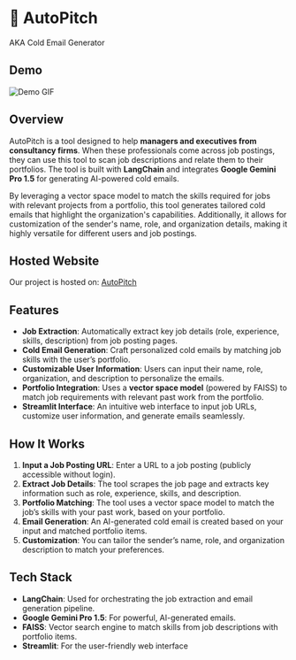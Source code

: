 # 📧 AutoPitch 
AKA  Cold Email Generator

## Demo

![Demo GIF](assets/AutoPitch_Demo.gif)

## Overview

AutoPitch is a tool designed to help **managers and executives from consultancy firms**. When these professionals come across job postings, they can use this tool to scan job descriptions and relate them to their portfolios. The tool is built with **LangChain** and integrates **Google Gemini Pro 1.5** for generating AI-powered cold emails. 

By leveraging a vector space model to match the skills required for jobs with relevant projects from a portfolio, this tool generates tailored cold emails that highlight the organization's capabilities. Additionally, it allows for customization of the sender's name, role, and organization details, making it highly versatile for different users and job postings.

## Hosted Website
Our project is hosted on: [AutoPitch](https://autopitch.streamlit.app/)


## Features

- **Job Extraction**: Automatically extract key job details (role, experience, skills, description) from job posting pages.
- **Cold Email Generation**: Craft personalized cold emails by matching job skills with the user’s portfolio.
- **Customizable User Information**: Users can input their name, role, organization, and description to personalize the emails.
- **Portfolio Integration**: Uses a **vector space model** (powered by FAISS) to match job requirements with relevant past work from the portfolio.
- **Streamlit Interface**: An intuitive web interface to input job URLs, customize user information, and generate emails seamlessly.

## How It Works

1. **Input a Job Posting URL**: Enter a URL to a job posting (publicly accessible without login).
2. **Extract Job Details**: The tool scrapes the job page and extracts key information such as role, experience, skills, and description.
3. **Portfolio Matching**: The tool uses a vector space model to match the job’s skills with your past work, based on your portfolio.
4. **Email Generation**: An AI-generated cold email is created based on your input and matched portfolio items.
5. **Customization**: You can tailor the sender’s name, role, and organization description to match your preferences.

## Tech Stack

- **LangChain**: Used for orchestrating the job extraction and email generation pipeline.
- **Google Gemini Pro 1.5**: For powerful, AI-generated emails.
- **FAISS**: Vector search engine to match skills from job descriptions with portfolio items.
- **Streamlit**: For the user-friendly web interface



